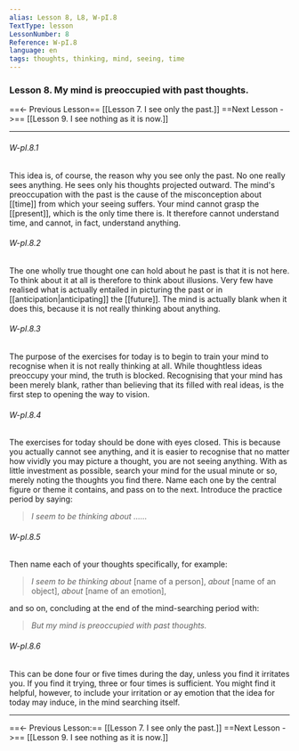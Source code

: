 ```yaml
---
alias: Lesson 8, L8, W-pI.8
TextType: lesson
LessonNumber: 8
Reference: W-pI.8
language: en
tags: thoughts, thinking, mind, seeing, time
---
```


### Lesson 8. My mind is preoccupied with past thoughts.


==<- Previous Lesson== [[Lesson 7. I see only the past.]]
==Next Lesson ->== [[Lesson 9. I see nothing as it is now.]]
***
###### W-pI.8.1
This idea is, of course, the reason why you see only the past. No one really sees anything. He sees only his thoughts projected outward. The mind's preoccupation with the past is the cause of the misconception about [[time]] from which your seeing suffers. Your mind cannot grasp the [[present]], which is the only time there is. It therefore cannot understand time, and cannot, in fact, understand anything.

###### W-pI.8.2
The one wholly true thought one can hold about he past is that it is not here. To think about it at all is therefore to think about illusions. Very few have realised what is actually entailed in picturing the past or in [[anticipation|anticipating]] the [[future]]. The mind is actually blank when it does this, because it is not really thinking about anything.

###### W-pI.8.3
The purpose of the exercises for today is to begin to train your mind to recognise when it is not really thinking at all. While thoughtless ideas preoccupy your mind, the truth is blocked. Recognising that your mind has been merely blank, rather than believing that its filled with real ideas, is the first step to opening the way to vision.

###### W-pI.8.4
The exercises for today should be done with eyes closed. This is because you actually cannot see anything, and it is easier to recognise that no matter how vividly you may picture a thought, you are not seeing anything. With as little investment as possible, search your mind for the usual minute or so, merely noting the thoughts you find there. Name each one by the central figure or theme it contains, and pass on to the next. Introduce the practice period by saying:

>_I seem to be thinking about ......_

###### W-pI.8.5
Then name each of your thoughts specifically, for example:

>_I seem to be thinking about_ [name of a person], _about_ [name of an object], _about_ [name of an emotion], 

and so on, concluding at the end of the mind-searching period with:

>_But my mind is preoccupied with past thoughts._

###### W-pI.8.6
This can be done four or five times during the day, unless you find it irritates you. If you find it trying, three or four times is sufficient. You might find it helpful, however, to include your irritation or ay emotion that the idea for today may induce, in the mind searching itself.
***

==<- Previous Lesson:== [[Lesson 7. I see only the past.]]
==Next Lesson ->== [[Lesson 9. I see nothing as it is now.]]

